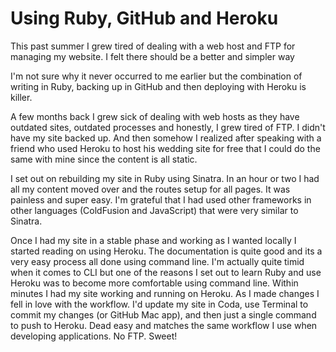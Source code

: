 # Using Ruby, GitHub and Heroku

This past summer I grew tired of dealing with a web host and FTP for managing my website. I felt there should be a better and simpler way 

I'm not sure why it never occurred to me earlier but the combination of writing in Ruby, backing up in GitHub and then deploying with Heroku is killer.

A few months back I grew sick of dealing with web hosts as they have outdated sites, outdated processes and honestly, I grew tired of FTP. I didn't have my site backed up. And then somehow I realized after speaking with a friend who used Heroku to host his wedding site for free that I could do the same with mine since the content is all static.

I set out on rebuilding my site in Ruby using Sinatra. In an hour or two I had all my content moved over and the routes setup for all pages. It was painless and super easy. I'm grateful that I had used other frameworks in other languages (ColdFusion and JavaScript) that were very similar to Sinatra.

Once I had my site in a stable phase and working as I wanted locally I started reading on using Heroku. The documentation is quite good and its a very easy process all done using command line. I'm actually quite timid when it comes to CLI but one of the reasons I set out to learn Ruby and use Heroku was to become more comfortable using command line. Within minutes I had my site working and running on Heroku. As I made changes I fell in love with the workflow. I'd update my site in Coda, use Terminal to commit my changes (or GitHub Mac app), and then just a single command to push to Heroku. Dead easy and matches the same workflow I use when developing applications. No FTP. Sweet!

